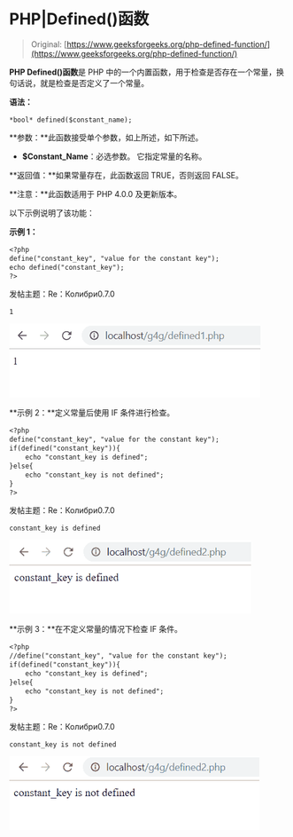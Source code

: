 # PHP|Defined()函数

> Original: [https://www.geeksforgeeks.org/php-defined-function/](https://www.geeksforgeeks.org/php-defined-function/)

**PHP Defined()函数**是 PHP 中的一个内置函数，用于检查是否存在一个常量，换句话说，就是检查是否定义了一个常量。

**语法：**

```
*bool* defined($constant_name);
```

**参数：**此函数接受单个参数，如上所述，如下所述。

*   **$Constant_Name**：必选参数。 它指定常量的名称。

**返回值：**如果常量存在，此函数返回 TRUE，否则返回 FALSE。

**注意：**此函数适用于 PHP 4.0.0 及更新版本。

以下示例说明了该功能：

**示例 1：**

```
<?php
define("constant_key", "value for the constant key");
echo defined("constant_key");
?>
```

发帖主题：Re：Колибри0.7.0

```
1

```

![](img/4866b46c020c66b2b8aa4aa98c613eff.png)

**示例 2：**定义常量后使用 IF 条件进行检查。

```
<?php
define("constant_key", "value for the constant key");
if(defined("constant_key")){
    echo "constant_key is defined";
}else{
    echo "constant_key is not defined";
}
?>
```

发帖主题：Re：Колибри0.7.0

```
constant_key is defined

```

![](img/4142d0adba4b3b333a49de645d78ada8.png)

**示例 3：**在不定义常量的情况下检查 IF 条件。

```
<?php
//define("constant_key", "value for the constant key");
if(defined("constant_key")){
    echo "constant_key is defined";
}else{
    echo "constant_key is not defined";
}
?>
```

发帖主题：Re：Колибри0.7.0

```
constant_key is not defined

```

![](img/5511fbc89360d0ea7781869303c2678e.png)